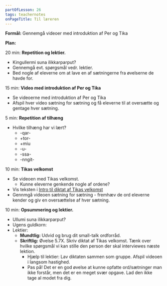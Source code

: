 ```yaml
---
partOfLesson: 26
tags: teachernotes
onPageTitle: Til læreren
---
```

**Formål:** Gennemgå videoer med introduktion af Per og Tika

**Plan:**

20 min: **Repetition og lektier.**

- Kingullermi suna ilikkarparput?
- Gennemgå evt. spørgsmål vedr. lektier.
- Bed nogle af eleverne om at lave en af sætningerne fra øvelserne de havde for.

15 min: **Video med introduktion af Per og Tika**

- Se videoerne med introduktion af Per og Tika
- Afspil hver video sætning for sætning og få eleverne til at oversætte og gentage hver sætning.

5 min: **Repetition af tilhæng**

- Hvilke tilhæng har vi lært?
    - -qar-
    - +tor-
    - +miu
    - -u-
    - -ssa-
    - -nngit-

10 min: **Tikas velkomst**

- Se videoen med Tikas velkomst.
    - Kunne eleverne genkende nogle af ordene?
- Vis teksten i [Intro til diktat af Tikas velkomst](https://learngreenlandic.com/online/lg1/welcome/intro/)
- Gennmgå videoen sætning for sætning - fremhæv de ord eleverne kender og giv en oversættelse af hver sætning.

10 min: **Opsummering og lektier.**

- Ullumi suna ilikkarparput?
- Ugens guldkorn:
- Lektier:
    - **Mundtlig:** Udvid og brug dit small-talk ordforråd.
    - **Skriftlig:** Øvelse 5.7X. Skriv diktat af Tikas velkomst. Tænk over hvilke spørgsmål vi kan stille den person der skal interviewes næste lektion.
        - Hjælp til lektier: Lav diktaten sammen som gruppe. Afspil videoen i langsom hastighed.
        - Pas på! Det er en god øvelse at kunne opfatte ord/sætninger man ikke forstår, men det er en meget svær opgave. Lad den ikke tage al modet fra dig.